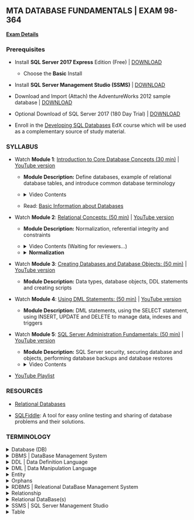 ## MTA DATABASE FUNDAMENTALS | EXAM 98-364

**[Exam Details](https://www.microsoft.com/en-us/learning/exam-98-364.aspx)**

### **Prerequisites** 

- Install **SQL Server 2017 Express** Edition (Free) | [DOWNLOAD](https://www.microsoft.com/en-us/sql-server/sql-server-editions-express)
    - Choose the **Basic** Install
- Install **SQL Server Management Studio (SSMS)** | [DOWNLOAD](https://docs.microsoft.com/en-gb/sql/ssms/download-sql-server-management-studio-ssms)

- Download and Import (Attach) the AdventureWorks 2012 sample database | [DOWNLOAD](https://github.com/Microsoft/sql-server-samples/releases/download/adventureworks2012/adventure-works-2012-oltp-data-file.mdf)

- Optional Download of SQL Server 2017 (180 Day Trial) | [DOWNLOAD](https://www.microsoft.com/en-us/sql-server/sql-server-downloads#)

- Enroll in the [Developing SQL Databases](https://www.edx.org/course/developing-sql-databases) EdX course which will be used as a complementary source of study material. 

### SYLLABUS

- Watch **Module 1**: [Introduction to Core Database Concepts (30 min)](https://openedx.microsoft.com/embed_player/block-v1:Microsoft+47076_DEU+2018_T3+type@azure_media_services+block@8ae67d1aec9a4061bda5ed3c50eb63a0) | [YouTube version](https://www.youtube.com/watch?v=GdeaqBCR5PQ&list=PLIoX3-mcY80hub9r9D9_ltMFW6mdRLLTw&index=2&t=0s)  

    - **Module Description:** Define databases, example of relational database tables, and introduce common database terminology

    - <details id="module1-video-contents">
        <summary>Video Contents</summary>
        <ul>
        <li>Course Modules [02:20]</li>
        <li>Core Concepts [03:30]</li>
        <li>Introduction to DB [05:20]</li>
        <li>Relational DBs [08:20]</li>
        <li>Common Terms [10:45]</li>
        <li>Database Management System [10:45]</li>
        <li>Database Server [12:30]</li>
        <li>SQL Management Studio [15:36]</li>
        <li>SSMS Demo [16:27]</li>
        <li>Small talk about Adventure Works 2012 DB [18:30] and about SQL Server Express [20:10]</li>
        <li>SSMS Demo basic query [20:58]</li>
        <li>Short Q&A: Schema [24:40] Data Modelling [25:26]</li>
        <li>Summary [27:50]</li>
        </ul>  
      </details>

    - Read: [Basic Information about Databases](https://docs.microsoft.com/en-us/sql/relational-databases/databases/databases?view=sql-server-ver15)

- Watch **Module 2**: [Relational Concepts: (50 min)](https://openedx.microsoft.com/embed_player/block-v1:Microsoft+47076+2018_T3+type@azure_media_services+block@4f5faa408afa472cb1537046f8575259) | [YouTube version](https://www.youtube.com/watch?v=JHUfFyioVQw&list=PLIoX3-mcY80hub9r9D9_ltMFW6mdRLLTw&index=2)

    - **Module Description:** Normalization, referential integrity and constraints

    - <details id="module1-video-contents">
        <summary>Video Contents (Waiting for reviewers...)</summary>
        <ul>
        <li>Course Modules</li>
        <li>Normalization [01:42]</li>
        <li>(Waiting for reviewers...)</li>
        </ul>  
      </details>

    - <details id="normalization">
        <summary><strong>Normalization</strong></summary>
        <p>
        <ul>
           <li><a href="https://www.youtube.com/watch?v=UDFRhj_K508">How to do Database Normalization | 22 min</a></li>
         <li><a href="https://courses.edx.org/courses/course-v1:Microsoft+DAT251x+3T2018/courseware/5241e25a-45c2-52a9-df7a-a1621e919280/4794d76a-6a83-b553-09c2-5c27d47f4119/1?activate_block_id=block-v1%3AMicrosoft%2BDAT251x%2B3T2018%2Btype%40vertical%2Bblock%403488a9ea-d4c5-7a5f-32f3-248cf49c5e7d">Why Normalization (Video) | 7 min</a></li>
         <li><a href="https://courses.edx.org/courses/course-v1:Microsoft+DAT251x+3T2018/courseware/5241e25a-45c2-52a9-df7a-a1621e919280/4794d76a-6a83-b553-09c2-5c27d47f4119/2?activate_block_id=block-v1%3AMicrosoft%2BDAT251x%2B3T2018%2Btype%40vertical%2Bblock%40b5b2a18e-bfea-f81d-41a8-a300f00adf07">Getting to First Normal Form (1NF) (Video) | 3 min</a></li>
         <li><a href="https://courses.edx.org/courses/course-v1:Microsoft+DAT251x+3T2018/courseware/5241e25a-45c2-52a9-df7a-a1621e919280/4794d76a-6a83-b553-09c2-5c27d47f4119/3?activate_block_id=block-v1%3AMicrosoft%2BDAT251x%2B3T2018%2Btype%40vertical%2Bblock%40de8234b6-cc5c-a9dd-fced-97f26850e1a8">Getting to Second and Third Normal Form (2NF, 3NF) (Video) | 10 min</a></li>
        </ul>
        </p>
    </details>

- Watch **Module 3**: [Creating Databases and Database Objects: (50 min)](https://openedx.microsoft.com/embed_player/block-v1:Microsoft+47076+2018_T3+type@azure_media_services+block@fd16d42768ee47de8e1294191fb3ed07) | [YouTube version](https://www.youtube.com/watch?v=tKGCeXRyBmk&list=PLIoX3-mcY80hub9r9D9_ltMFW6mdRLLTw&index=3)

    - **Module Description:** Data types, database objects, DDL statements and creating scripts

- Watch **Module 4**: [Using DML Statements: (50 min)](https://openedx.microsoft.com/embed_player/block-v1:Microsoft+47076+2018_T3+type@azure_media_services+block@bdd0cbd838ec4e5db8b20b6d88d31ad5) | [YouTube version](https://www.youtube.com/watch?v=oTut_4zXXWI&list=PLIoX3-mcY80hub9r9D9_ltMFW6mdRLLTw&index=4)     

    - **Module Description:** DML statements, using the SELECT statement, using INSERT, UPDATE and DELETE to manage data, indexes and triggers

- Watch **Module 5**: [SQL Server Administration Fundamentals: (50 min)](https://openedx.microsoft.com/embed_player/block-v1:Microsoft+47076+2018_T3+type@azure_media_services+block@7af972cf1d774196954f918ba6be08be) | [YouTube version](https://www.youtube.com/watch?v=dRN42PI1tBc&list=PLIoX3-mcY80hub9r9D9_ltMFW6mdRLLTw&index=5)

    - **Module Description:** SQL Server security, securing database and objects, performing database backups and database restores
    - <details>
        <summary>Video Contents</summary>
        <ul>
        <li>Backup Database [ 27:54 ]</li>
        <li>Restore Database [ 29:45 ]</li>
        </ul>  
      </details>

- [YouTube Playlist](https://www.youtube.com/playlist?list=PLIoX3-mcY80hub9r9D9_ltMFW6mdRLLTw)

### RESOURCES

- [Relational Databases](https://docs.microsoft.com/en-us/sql/relational-databases/databases/databases?view=sql-server-ver15)

- [SQLFiddle](http://sqlfiddle.com/): A tool for easy online testing and sharing of database problems and their solutions.   

### TERMINOLOGY

<details>
    <summary>Database (DB)</summary>
    <p>A database is an organized collection of data, typically stored in electronic format. It allows you to input, manage, organize and retrieve data quickly.</p>
    <p>Traditional databases are organized by records (rows), fields (columns) stored in tables which are stored in the database files.</p>
</details>

<details>
    <summary>DBMS | DataBase Management System</summary>
    <p>Used by users to access the data stored in database files and perform administrative tasks on the databases and objects contained within the database. DBMS can also provide additional functionality like reporting services to help you create, deploy, and manage reports for your organization.
    </p>
</details>

<details>
    <summary>DDL | Data Definition Language</summary>
    <p>DDL or Data Definition Language actually consists of the SQL commands that can be used to define the database schema. It simply deals with descriptions of the database schema and is used to create and modify the structure of database objects in the database.</p>
    <p><strong>Commands: </strong>CREATE, DROP, ALTER, TRUNCATE, COMMENT, RENAME, etc.</p>
    <p><a href="https://www.geeksforgeeks.org/sql-ddl-dql-dml-dcl-tcl-commands/">Reference</a></p>
</details>

<details>
    <summary>DML | Data Manipulation Language</summary>
    <p>The SQL commands that deals with the manipulation of data present in the database belong to DML or Data Manipulation Language and this includes most of the SQL statements.</p>
    <p><strong>Commands: </strong>INSERT, UPDATE, DELETE, etc.</p>
    <p><a href="https://www.geeksforgeeks.org/sql-ddl-dql-dml-dcl-tcl-commands/">Reference</a></p>
</details>

<details>
    <summary>Entity</summary>
    <p>An entity may be defined as a thing capable of an independent existence that can be uniquely identified. An entity is an abstraction from the complexities of a domain. When we speak of an entity, we normally speak of some aspect of the real world that can be distinguished from other aspects of the real world.</p>
    <p>An entity is a thing that exists either physically or logically. An entity may be a physical object such as a house or a car (they exist physically), an event such as a house sale or a car service, or a concept such as a customer transaction or order (they exist logically—as a concept).</p>
    <p>Although the term entity is the one most commonly used, following Chen we should really distinguish between an entity and an entity-type. An entity-type is a category. An entity, strictly speaking, is an instance of a given entity-type. There are usually many instances of an entity-type. Because the term entity-type is somewhat cumbersome, most people tend to use the term entity as a synonym for this term.</p>
    <p>Entities can be thought of as nouns. Examples: a computer, an employee, a song, a mathematical theorem, etc.</p>
    <p><a href="https://en.wikipedia.org/wiki/Entity%E2%80%93relationship_model">Reference</a></p>
</details>

<details>
    <summary>Orphans</summary>
    <p>Records in a Related (child) table that reference records that do not exist in the primary (parent) table <a href="https://youtu.be/oJh5pNhoOLE?t=21">(See video)</a></p>
</details>

<details>
    <summary>RDBMS | Releational DataBase Management System</summary>
    <p>A software system designed to allow the definition, creation, querying, and updating of data stored in relational databases.<br>A few examples of RDBMS include: Microsoft SQL Server, Microsoft Access, and MySQL.</p>
</details>

<details>
    <summary>Relationship</summary>
    <p>A relationship captures how entities are related to one another. Relationships can be thought of as verbs, linking two or more nouns. Examples: an owns relationship between a company and a computer, a supervises relationship between an employee and a department, a performs relationship between an artist and a song, a proves relationship between a mathematician and a conjecture, etc.</p>
    <p><a href="https://en.wikipedia.org/wiki/Entity%E2%80%93relationship_model">Reference</a></p>
</details>

<details>
    <summary>Relational DataBase(s)</summary>
    <p>	A relational DataBase is a collection of tables where the tables are able to talk to each other.<br>In a relational DB the collection of tables of data is formally described and organized according to the relational model. Each table must identify a column or group of columns, called the PRIMARY KEY, to uniquely identify each row. 
</p>
</details>

<details>
    <summary>SSMS | SQL Server Management Studio</summary>
    <p>A GUI used to browse, select and manage SQL Server instances and any of the objects within these SQL Server instances.</p>
</details>

<details>
    <summary>Table</summary>
    <p>A database table is a collection of rows and columns that is used to organize information about <strong>a single topic</strong>. Each row within a table corresponds to a single record and contains several attributes that describe the row. Example of a table stored in a database:</p>
    <table>
        <thead>
            <tr>
                <th>EmployeeID</th>
                <th>LastName</th>
                <th>FirstName</th>
                <th>Department</th>
            </tr>
        </thead>
        <tbody>
            <tr>
                <td>100</td>
                <td>Smith</td>
                <td>Bob</td>
                <td>IT</td>
            </tr>
            <tr>
                <td>101</td>
                <td>Jones</td>
                <td>Susan</td>
                <td>Marketing</td>
            </tr>
            <tr>
                <td>102</td>
                <td>Adams</td>
                <td>John</td>
                <td>Finance</td>
            </tr>
        </tbody>
    </table>
</details>
